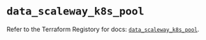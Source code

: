 # `data_scaleway_k8s_pool`

Refer to the Terraform Registory for docs: [`data_scaleway_k8s_pool`](https://registry.terraform.io/providers/scaleway/scaleway/2.27.0/docs/data-sources/k8s_pool).
